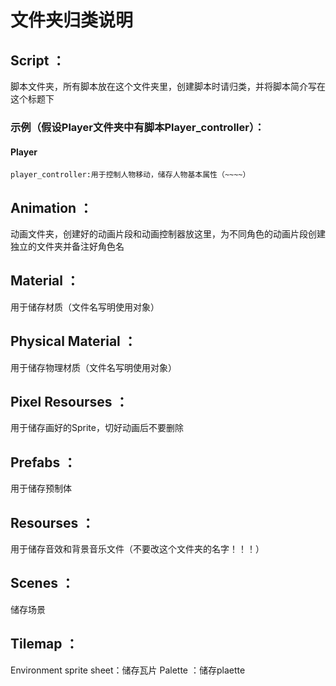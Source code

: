 ﻿# 文件夹归类说明
## Script ：
脚本文件夹，所有脚本放在这个文件夹里，创建脚本时请归类，并将脚本简介写在这个标题下

### 示例（假设Player文件夹中有脚本Player_controller）：
#### Player
	player_controller:用于控制人物移动，储存人物基本属性（~~~~）



## Animation ：
动画文件夹，创建好的动画片段和动画控制器放这里，为不同角色的动画片段创建独立的文件夹并备注好角色名

## Material ：
用于储存材质（文件名写明使用对象）

## Physical Material ：
用于储存物理材质（文件名写明使用对象）

## Pixel Resourses ：
用于储存画好的Sprite，切好动画后不要删除

## Prefabs ：
用于储存预制体

## Resourses ：
用于储存音效和背景音乐文件（不要改这个文件夹的名字！！！）

## Scenes ： 
储存场景

## Tilemap ：
Environment sprite sheet：储存瓦片
Palette ：储存plaette




